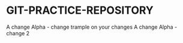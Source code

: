 # GIT-PRACTICE-REPOSITORY
A change
Alpha - change
trample on your changes
A change
Alpha - change 2
